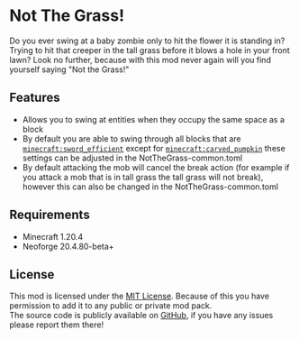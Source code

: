 # Not The Grass!

Do you ever swing at a baby zombie only to hit the flower it is standing in? Trying to hit that creeper in the tall grass before it blows a hole in your front lawn? Look no further, because with this mod never again will you find yourself saying "Not the Grass!"

## Features
* Allows you to swing at entities when they occupy the same space as a block
* By default you are able to swing through all blocks that are [`minecraft:sword_efficient`](https://frontiernav.net/explore/minecraft/visualisations/tables/entities/sword-efficient) except for [`minecraft:carved_pumpkin`](https://frontiernav.net/explore/minecraft/visualisations/tables/entities/carved-pumpkin) these settings can be adjusted in the NotTheGrass-common.toml
* By default attacking the mob will cancel the break action (for example if you attack a mob that is in tall grass the tall grass will not break), however this can also be changed in the NotTheGrass-common.toml

## Requirements
* Minecraft 1.20.4
* Neoforge 20.4.80-beta+

## License
This mod is licensed under the [MIT License](https://github.com/jwolff52/NotTheGrass/blob/main/LICENSE). Because of this you have permission to add it to any public or private mod pack.  
The source code is publicly available on [GitHub](https://github.com/jwolff52/NotTheGrass), if you have any issues please report them there!
